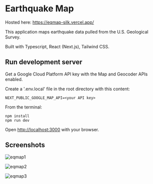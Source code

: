 # Earthquake Map

Hosted here: https://eqmap-silk.vercel.app/

This application maps earthquake data pulled from the U.S. Geological Survey.

Built with Typescript, React (Next.js), Tailwind CSS.

## Run development server

Get a Google Cloud Platform API key with the Map and Geocoder APIs enabled. 

Create a '.env.local' file in the root directory with this content:

```
NEXT_PUBLIC_GOOGLE_MAP_API=<your API key>
```

From the terminal: 

```
npm install
npm run dev
```

Open [http://localhost:3000](http://localhost:3000) with your browser.

## Screenshots

![eqmap1](https://user-images.githubusercontent.com/30858461/188058821-93233fcd-94b0-4e3c-b8e9-24763b580d97.png)

![eqmap2](https://user-images.githubusercontent.com/30858461/188058839-39c877c4-2b62-45db-ad8c-bbc779b88641.png)

![eqmap3](https://user-images.githubusercontent.com/30858461/188058850-72640e8a-5bbe-4055-b4d0-be3a43e0623d.png)
